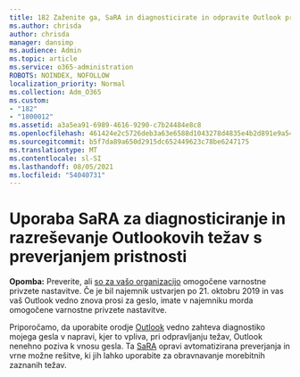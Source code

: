 ```yaml
---
title: 182 Zaženite ga, SaRA in diagnosticirate in odpravite Outlook preverjanja pristnosti
ms.author: chrisda
author: chrisda
manager: dansimp
ms.audience: Admin
ms.topic: article
ms.service: o365-administration
ROBOTS: NOINDEX, NOFOLLOW
localization_priority: Normal
ms.collection: Adm_O365
ms.custom:
- "182"
- "1800012"
ms.assetid: a3a5ea91-6989-4616-9290-c7b24484e8c8
ms.openlocfilehash: 461424e2c5726deb3a63e6588d1043278d4835e4b2d891e9a5413d54bc445a72
ms.sourcegitcommit: b5f7da89a650d2915dc652449623c78be6247175
ms.translationtype: MT
ms.contentlocale: sl-SI
ms.lasthandoff: 08/05/2021
ms.locfileid: "54040731"
---
```

# <a name="use-sara-to-diagnose-and-resolve-outlook-authentication-issues"></a>Uporaba SaRA za diagnosticiranje in razreševanje Outlookovih težav s preverjanjem pristnosti

**Opomba:** Preverite, ali [so za vašo organizacijo](https://aka.ms/securitydefaults) omogočene varnostne privzete nastavitve. Če je bil najemnik ustvarjen po 21. oktobru 2019 in vas vaš Outlook  vedno znova prosi za geslo, imate v najemniku morda omogočene varnostne privzete nastavitve.

Priporočamo, da uporabite orodje [Outlook](https://aka.ms/SaRA-OutlookPwdPrompt-Alchemy) vedno zahteva diagnostiko mojega gesla v napravi, kjer to vpliva, pri odpravljanju težav, Outlook nenehno poziva k vnosu gesla. Ta [SaRA](https://diagnostics.office.com/#/) opravi avtomatizirana preverjanja in vrne možne rešitve, ki jih lahko uporabite za obravnavanje morebitnih zaznanih težav.
